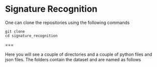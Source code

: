 # Signature Recognition
One can clone the repositories using the following commands
```
git clone 
cd signature_recognition
```
===

Here you will see a couple of directories and a couple of python files and json files.
The folders contain the dataset and are named as follows

